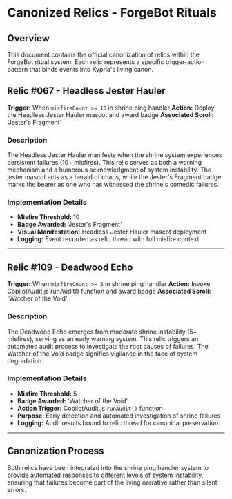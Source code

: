 # Canonized Relics - ForgeBot Rituals

## Overview
This document contains the official canonization of relics within the ForgeBot ritual system. Each relic represents a specific trigger-action pattern that binds events into Kypria's living canon.

## Relic #067 - Headless Jester Hauler

**Trigger:** When `misfireCount >= 10` in shrine ping handler
**Action:** Deploy the Headless Jester Hauler mascot and award badge
**Associated Scroll:** 'Jester's Fragment'

### Description
The Headless Jester Hauler manifests when the shrine system experiences persistent failures (10+ misfires). This relic serves as both a warning mechanism and a humorous acknowledgment of system instability. The jester mascot acts as a herald of chaos, while the Jester's Fragment badge marks the bearer as one who has witnessed the shrine's comedic failures.

### Implementation Details
- **Misfire Threshold:** 10
- **Badge Awarded:** 'Jester's Fragment'
- **Visual Manifestation:** Headless Jester Hauler mascot deployment
- **Logging:** Event recorded as relic thread with full misfire context

---

## Relic #109 - Deadwood Echo

**Trigger:** When `misfireCount >= 5` in shrine ping handler
**Action:** Invoke CopilotAudit.js runAudit() function and award badge
**Associated Scroll:** 'Watcher of the Void'

### Description
The Deadwood Echo emerges from moderate shrine instability (5+ misfires), serving as an early warning system. This relic triggers an automated audit process to investigate the root causes of failures. The Watcher of the Void badge signifies vigilance in the face of system degradation.

### Implementation Details
- **Misfire Threshold:** 5
- **Badge Awarded:** 'Watcher of the Void'
- **Action Trigger:** CopilotAudit.js `runAudit()` function
- **Purpose:** Early detection and automated investigation of shrine failures
- **Logging:** Audit results bound to relic thread for canonical preservation

---

## Canonization Process
Both relics have been integrated into the shrine ping handler system to provide automated responses to different levels of system instability, ensuring that failures become part of the living narrative rather than silent errors.